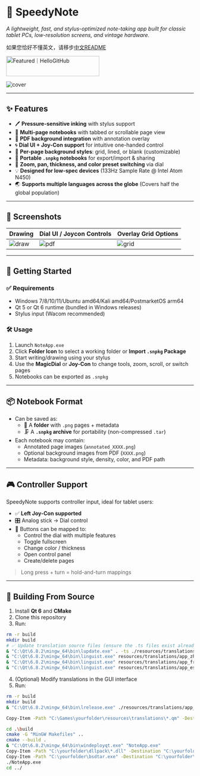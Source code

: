 # 📝 SpeedyNote

_A lightweight, fast, and stylus-optimized note-taking app built for classic tablet PCs, low-resolution screens, and vintage hardware._

如果您恰好不懂英文，请移步[中文README](https://github.com/alpha-liu-01/SpeedyNote/blob/main/speedynote_README_zh_CN.md)

<a href="https://hellogithub.com/repository/alpha-liu-01/SpeedyNote" target="_blank"><img src="https://abroad.hellogithub.com/v1/widgets/recommend.svg?rid=e86680d007424ab59d68d5e787ad5c12&claim_uid=e5oCIWstjbEUv9D" alt="Featured｜HelloGitHub" style="width: 250px; height: 54px;" width="250" height="54" /></a>

![cover](https://i.imgur.com/UTNNbnM.png)

---

## ✨ Features

- 🖊️ **Pressure-sensitive inking** with stylus support
- 📄 **Multi-page notebooks** with tabbed or scrollable page view
- 📌 **PDF background integration** with annotation overlay
- 🌀 **Dial UI + Joy-Con support** for intuitive one-handed control
- 🎨 **Per-page background styles**: grid, lined, or blank (customizable)
- 💾 **Portable `.snpkg` notebooks** for export/import & sharing
- 🔎 **Zoom, pan, thickness, and color preset switching** via dial
- 💡 **Designed for low-spec devices** (133Hz Sample Rate @ Intel Atom N450)
- 🌏 **Supports multiple languages across the globe** (Covers half the global population)

---

## 📸 Screenshots

| Drawing | Dial UI / Joycon Controls | Overlay Grid Options |
|----------------|------------------------|-----------------------|
| ![draw](https://i.imgur.com/iARL6Vo.gif) | ![pdf](https://i.imgur.com/NnrqOQQ.gif) | ![grid](https://i.imgur.com/YaEdx1p.gif) |


---

## 🚀 Getting Started

### ✅ Requirements

- Windows 7/8/10/11/Ubuntu amd64/Kali amd64/PostmarketOS arm64
- Qt 5 or Qt 6 runtime (bundled in Windows releases)
- Stylus input (Wacom recommended)

### 🛠️ Usage

1. Launch `NoteApp.exe`
2. Click **Folder Icon** to select a working folder or **Import `.snpkg` Package**
3. Start writing/drawing using your stylus
4. Use the **MagicDial** or **Joy-Con** to change tools, zoom, scroll, or switch pages
5. Notebooks can be exported as `.snpkg`

---

## 📦 Notebook Format

- Can be saved as:
  - 📁 A **folder** with `.png` pages + metadata
  - 🗜️ A **`.snpkg` archive** for portability (non-compressed `.tar`)
- Each notebook may contain:
  - Annotated page images (`annotated_XXXX.png`)
  - Optional background images from PDF (`XXXX.png`)
  - Metadata: background style, density, color, and PDF path

---

## 🎮 Controller Support

SpeedyNote supports controller input, ideal for tablet users:

- ✅ **Left Joy-Con supported**
- 🎛️ Analog stick → Dial control
- 🔘 Buttons can be mapped to:
  - Control the dial with multiple features
  - Toggle fullscreen
  - Change color / thickness
  - Open control panel
  - Create/delete pages

> Long press + turn = hold-and-turn mappings

---

## 📁 Building From Source


1. Install **Qt 6** and **CMake**
2. Clone this repository
3. Run:

```bash
rm -r build
mkdir build
# ✅ Update translation source files (ensure the .ts files exist already)
& "C:\Qt\6.8.2\mingw_64\bin\lupdate.exe" . -ts ./resources/translations/app_fr.ts ./resources/translations/app_zh.ts ./resources/translations/app_es.ts
& "C:\Qt\6.8.2\mingw_64\bin\linguist.exe" resources/translations/app_zh.ts
& "C:\Qt\6.8.2\mingw_64\bin\linguist.exe" resources/translations/app_fr.ts
& "C:\Qt\6.8.2\mingw_64\bin\linguist.exe" resources/translations/app_es.ts
```
4. (Optional) Modify translations in the GUI interface
5. Run:
```bash
rm -r build
mkdir build
& "C:\Qt\6.8.2\mingw_64\bin\lrelease.exe" ./resources/translations/app_zh.ts ./resources/translations/app_fr.ts ./resources/translations/app_es.ts

Copy-Item -Path "C:\Games\yourfolder\resources\translations\*.qm" -Destination "C:\Games\yourfolder\build" -Force

cd .\build
cmake -G "MinGW Makefiles" .. 
cmake --build .  
& "C:\Qt\6.8.2\mingw_64\bin\windeployqt.exe" "NoteApp.exe"
Copy-Item -Path "C:\yourfolder\dllpack\*.dll" -Destination "C:\yourfolder\build" -Force
Copy-Item -Path "C:\yourfolder\bsdtar.exe" -Destination "C:\yourfolder\build" -Force
./NoteApp.exe
cd ../
```
